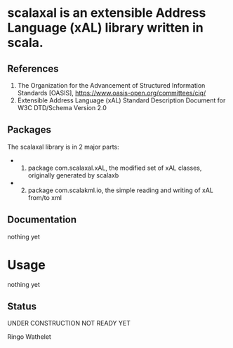 
# scalaxal is an extensible Address Language (xAL) library written in scala.

## References
 
1) The Organization for the Advancement of Structured Information Standards [OASIS], https://www.oasis-open.org/committees/ciq/
2) Extensible Address Language (xAL) Standard Description Document for W3C DTD/Schema Version 2.0

## Packages

The scalaxal library is in 2 major parts:
- 1) package com.scalaxal.xAL, the modified set of xAL classes, originally generated by scalaxb
- 2) package com.scalakml.io, the simple reading and writing of xAL from/to xml

## Documentation

nothing yet

# Usage

nothing yet

## Status

UNDER CONSTRUCTION NOT READY YET


Ringo Wathelet
